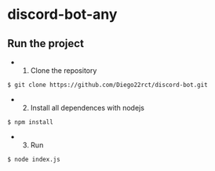 # discord-bot-any

## Run the project
- 1. Clone the repository
```
$ git clone https://github.com/Diego22rct/discord-bot.git
```
- 2. Install all dependences with nodejs
```
$ npm install 
```
- 3. Run 
```
$ node index.js
```
